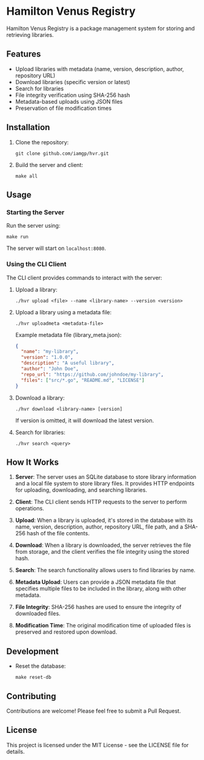 # Hamilton Venus Registry

Hamilton Venus Registry is a package management system for storing and retrieving libraries.

## Features

- Upload libraries with metadata (name, version, description, author, repository URL)
- Download libraries (specific version or latest)
- Search for libraries
- File integrity verification using SHA-256 hash
- Metadata-based uploads using JSON files
- Preservation of file modification times

## Installation

1. Clone the repository:

   ```
   git clone github.com/iamgp/hvr.git
   ```

2. Build the server and client:
   ```
   make all
   ```

## Usage

### Starting the Server

Run the server using:

```
make run
```

The server will start on `localhost:8080`.

### Using the CLI Client

The CLI client provides commands to interact with the server:

1. Upload a library:

   ```
   ./hvr upload <file> --name <library-name> --version <version>
   ```

2. Upload a library using a metadata file:

   ```
   ./hvr uploadmeta <metadata-file>
   ```

   Example metadata file (library_meta.json):

   ```json
   {
     "name": "my-library",
     "version": "1.0.0",
     "description": "A useful library",
     "author": "John Doe",
     "repo_url": "https://github.com/johndoe/my-library",
     "files": ["src/*.go", "README.md", "LICENSE"]
   }
   ```

3. Download a library:

   ```
   ./hvr download <library-name> [version]
   ```

   If version is omitted, it will download the latest version.

4. Search for libraries:
   ```
   ./hvr search <query>
   ```

## How It Works

1. **Server**: The server uses an SQLite database to store library information and a local file system to store library files. It provides HTTP endpoints for uploading, downloading, and searching libraries.

2. **Client**: The CLI client sends HTTP requests to the server to perform operations.

3. **Upload**: When a library is uploaded, it's stored in the database with its name, version, description, author, repository URL, file path, and a SHA-256 hash of the file contents.

4. **Download**: When a library is downloaded, the server retrieves the file from storage, and the client verifies the file integrity using the stored hash.

5. **Search**: The search functionality allows users to find libraries by name.

6. **Metadata Upload**: Users can provide a JSON metadata file that specifies multiple files to be included in the library, along with other metadata.

7. **File Integrity**: SHA-256 hashes are used to ensure the integrity of downloaded files.

8. **Modification Time**: The original modification time of uploaded files is preserved and restored upon download.

## Development

- Reset the database:
  ```
  make reset-db
  ```

## Contributing

Contributions are welcome! Please feel free to submit a Pull Request.

## License

This project is licensed under the MIT License - see the LICENSE file for details.

